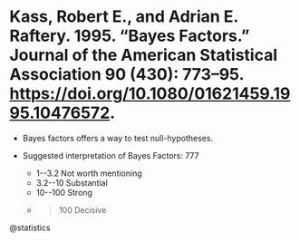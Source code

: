 # Kass, Robert E., and Adrian E. Raftery. 1995. “Bayes Factors.” Journal of the American Statistical Association 90 (430): 773–95. https://doi.org/10.1080/01621459.1995.10476572.

- Bayes factors offers a way to test null-hypotheses.

- Suggested interpretation of Bayes Factors: 777
  - 1--3.2 Not worth mentioning
  - 3.2--10 Substantial
  - 10--100 Strong
  - >100 Decisive

@statistics
